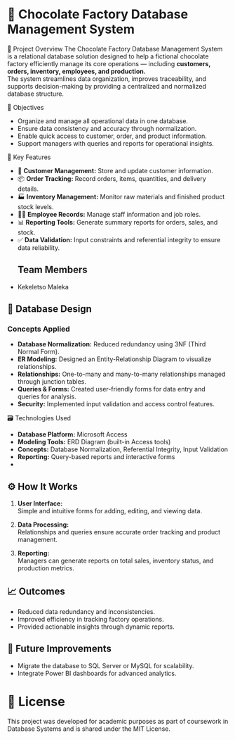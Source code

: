 # 🍫 Chocolate Factory Database Management System

📖 Project Overview
The Chocolate Factory Database Management System is a relational database solution designed to help a fictional chocolate factory efficiently manage its core operations — including **customers, orders, inventory, employees, and production.**  
The system streamlines data organization, improves traceability, and supports decision-making by providing a centralized and normalized database structure.

🎯 Objectives
- Organize and manage all operational data in one database.  
- Ensure data consistency and accuracy through normalization.  
- Enable quick access to customer, order, and product information.  
- Support managers with queries and reports for operational insights.  

🧩 Key Features
- 👥 **Customer Management:** Store and update customer information.  
- 📦 **Order Tracking:** Record orders, items, quantities, and delivery details.  
- 🏭 **Inventory Management:** Monitor raw materials and finished product stock levels.  
- 👩‍💼 **Employee Records:** Manage staff information and job roles.  
- 📊 **Reporting Tools:** Generate summary reports for orders, sales, and stock.  
- ✅ **Data Validation:** Input constraints and referential integrity to ensure data reliability.
  ## Team Members
- Kekeletso Maleka  
## 🧠 Database Design
### Concepts Applied
- **Database Normalization:** Reduced redundancy using 3NF (Third Normal Form).  
- **ER Modeling:** Designed an Entity-Relationship Diagram to visualize relationships.  
- **Relationships:** One-to-many and many-to-many relationships managed through junction tables.  
- **Queries & Forms:** Created user-friendly forms for data entry and queries for analysis.  
- **Security:** Implemented input validation and access control features.  

🗃️ Technologies Used
- **Database Platform:** Microsoft Access  
- **Modeling Tools:** ERD Diagram (built-in Access tools)  
- **Concepts:** Database Normalization, Referential Integrity, Input Validation  
- **Reporting:** Query-based reports and interactive forms
- 
## ⚙️ How It Works
1. **User Interface:**  
   Simple and intuitive forms for adding, editing, and viewing data.  

2. **Data Processing:**  
   Relationships and queries ensure accurate order tracking and product management.  

3. **Reporting:**  
   Managers can generate reports on total sales, inventory status, and production metrics.
   
## 📈 Outcomes
- Reduced data redundancy and inconsistencies.  
- Improved efficiency in tracking factory operations.  
- Provided actionable insights through dynamic reports.  

## 🚀 Future Improvements
- Migrate the database to SQL Server or MySQL for scalability.    
- Integrate Power BI dashboards for advanced analytics.  

# 📄 License
This project was developed for academic purposes as part of coursework in Database Systems and is shared under the MIT License.
